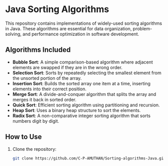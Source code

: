 # Java Sorting Algorithms

This repository contains implementations of widely-used sorting algorithms in Java. These algorithms are essential for data organization, problem-solving, and performance optimization in software development.

## Algorithms Included

- **Bubble Sort**: A simple comparison-based algorithm where adjacent elements are swapped if they are in the wrong order.
- **Selection Sort**: Sorts by repeatedly selecting the smallest element from the unsorted portion of the array.
- **Insertion Sort**: Builds the sorted array one item at a time, inserting elements into their correct position.
- **Merge Sort**: A divide-and-conquer algorithm that splits the array and merges it back in sorted order.
- **Quick Sort**: Efficient sorting algorithm using partitioning and recursion.
- **Heap Sort**: Uses a binary heap structure to sort the elements.
- **Radix Sort**: A non-comparative integer sorting algorithm that sorts numbers digit by digit.

## How to Use

1. Clone the repository:
   ```bash
   git clone https://github.com/C-P-AMUTHAN/Sorting-algorithms-Java.git


